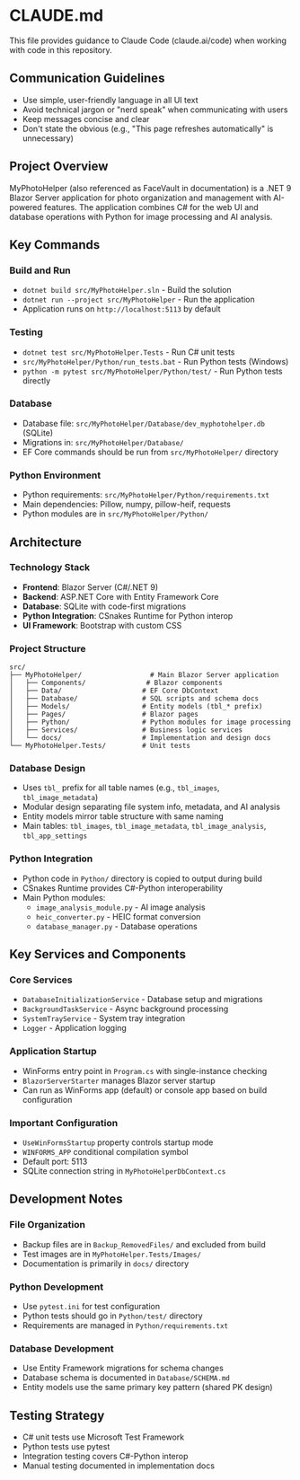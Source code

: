 # CLAUDE.md

This file provides guidance to Claude Code (claude.ai/code) when working with code in this repository.

## Communication Guidelines

- Use simple, user-friendly language in all UI text
- Avoid technical jargon or "nerd speak" when communicating with users
- Keep messages concise and clear
- Don't state the obvious (e.g., "This page refreshes automatically" is unnecessary)

## Project Overview

MyPhotoHelper (also referenced as FaceVault in documentation) is a .NET 9 Blazor Server application for photo organization and management with AI-powered features. The application combines C# for the web UI and database operations with Python for image processing and AI analysis.

## Key Commands

### Build and Run
- `dotnet build src/MyPhotoHelper.sln` - Build the solution
- `dotnet run --project src/MyPhotoHelper` - Run the application
- Application runs on `http://localhost:5113` by default

### Testing
- `dotnet test src/MyPhotoHelper.Tests` - Run C# unit tests
- `src/MyPhotoHelper/Python/run_tests.bat` - Run Python tests (Windows)
- `python -m pytest src/MyPhotoHelper/Python/test/` - Run Python tests directly

### Database
- Database file: `src/MyPhotoHelper/Database/dev_myphotohelper.db` (SQLite)
- Migrations in: `src/MyPhotoHelper/Database/`
- EF Core commands should be run from `src/MyPhotoHelper/` directory

### Python Environment
- Python requirements: `src/MyPhotoHelper/Python/requirements.txt`
- Main dependencies: Pillow, numpy, pillow-heif, requests
- Python modules are in `src/MyPhotoHelper/Python/`

## Architecture

### Technology Stack
- **Frontend**: Blazor Server (C#/.NET 9)
- **Backend**: ASP.NET Core with Entity Framework Core
- **Database**: SQLite with code-first migrations
- **Python Integration**: CSnakes Runtime for Python interop
- **UI Framework**: Bootstrap with custom CSS

### Project Structure
```
src/
├── MyPhotoHelper/                 # Main Blazor Server application
│   ├── Components/               # Blazor components
│   ├── Data/                    # EF Core DbContext
│   ├── Database/                # SQL scripts and schema docs
│   ├── Models/                  # Entity models (tbl_* prefix)
│   ├── Pages/                   # Blazor pages
│   ├── Python/                  # Python modules for image processing
│   ├── Services/                # Business logic services
│   └── docs/                    # Implementation and design docs
└── MyPhotoHelper.Tests/         # Unit tests
```

### Database Design
- Uses `tbl_` prefix for all table names (e.g., `tbl_images`, `tbl_image_metadata`)
- Modular design separating file system info, metadata, and AI analysis
- Entity models mirror table structure with same naming
- Main tables: `tbl_images`, `tbl_image_metadata`, `tbl_image_analysis`, `tbl_app_settings`

### Python Integration
- Python code in `Python/` directory is copied to output during build
- CSnakes Runtime provides C#-Python interoperability
- Main Python modules:
  - `image_analysis_module.py` - AI image analysis
  - `heic_converter.py` - HEIC format conversion
  - `database_manager.py` - Database operations

## Key Services and Components

### Core Services
- `DatabaseInitializationService` - Database setup and migrations
- `BackgroundTaskService` - Async background processing
- `SystemTrayService` - System tray integration
- `Logger` - Application logging

### Application Startup
- WinForms entry point in `Program.cs` with single-instance checking
- `BlazorServerStarter` manages Blazor server startup
- Can run as WinForms app (default) or console app based on build configuration

### Important Configuration
- `UseWinFormsStartup` property controls startup mode
- `WINFORMS_APP` conditional compilation symbol
- Default port: 5113
- SQLite connection string in `MyPhotoHelperDbContext.cs`

## Development Notes

### File Organization
- Backup files are in `Backup_RemovedFiles/` and excluded from build
- Test images are in `MyPhotoHelper.Tests/Images/`
- Documentation is primarily in `docs/` directory

### Python Development
- Use `pytest.ini` for test configuration
- Python tests should go in `Python/test/` directory
- Requirements are managed in `Python/requirements.txt`

### Database Development
- Use Entity Framework migrations for schema changes
- Database schema is documented in `Database/SCHEMA.md`
- Entity models use the same primary key pattern (shared PK design)

## Testing Strategy
- C# unit tests use Microsoft Test Framework
- Python tests use pytest
- Integration testing covers C#-Python interop
- Manual testing documented in implementation docs